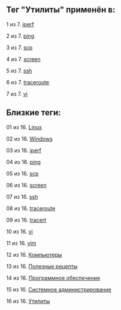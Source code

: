 ## Тег "Утилиты" применён в:

1 из 7. [iperf](../Компьютеры%20и%20софт/Утилиты/Iperf.md)

2 из 7. [ping](../Компьютеры%20и%20софт/Утилиты/Ping.md)

3 из 7. [scp](../Компьютеры%20и%20софт/Утилиты/SCP.md)

4 из 7. [screen](../Компьютеры%20и%20софт/Утилиты/Screen.md)

5 из 7. [ssh](../Компьютеры%20и%20софт/Утилиты/SSH.md)

6 из 7. [traceroute](../Компьютеры%20и%20софт/Утилиты/Traceroute.md)

7 из 7. [vi](../Компьютеры%20и%20софт/Утилиты/Vi.md)

## Близкие теги:

01 из 16. [Linux](./linux.md)

02 из 16. [Windows](./windows.md)

03 из 16. [iperf](./iperf.md)

04 из 16. [ping](./ping.md)

05 из 16. [scp](./scp.md)

06 из 16. [screen](./screen.md)

07 из 16. [ssh](./ssh.md)

08 из 16. [traceroute](./traceroute.md)

09 из 16. [tracert](./tracert.md)

10 из 16. [vi](./vi.md)

11 из 16. [vim](./vim.md)

12 из 16. [Компьютеры](./компьютеры.md)

13 из 16. [Полезные рецепты](./полезные%20рецепты.md)

14 из 16. [Программное обеспечение](./программное%20обеспечение.md)

15 из 16. [Системное администрирование](./системное%20администрирование.md)

16 из 16. [Утилиты](./утилиты.md)

